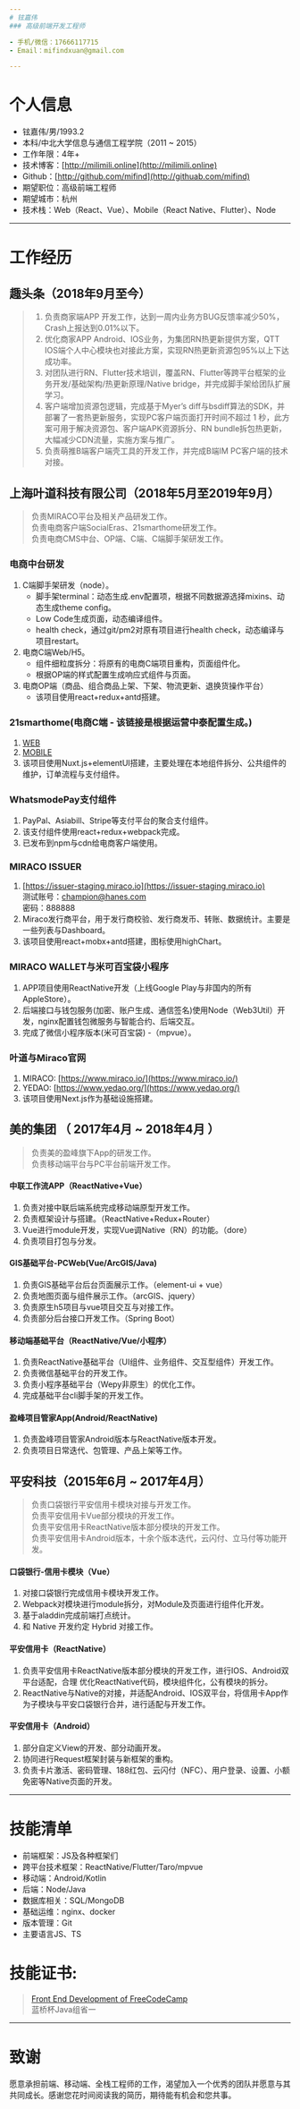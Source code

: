 ```yaml
---
# 铉嘉伟
### 高级前端开发工程师

- 手机/微信：17666117715 
- Email：mifindxuan@gmail.com

---
```


# 个人信息

 - 铉嘉伟/男/1993.2
 - 本科/中北大学信息与通信工程学院（2011 ~ 2015）
 - 工作年限：4年+
 - 技术博客：[http://milimili.online](http://milimili.online)
 - Github：[http://github.com/mifind](http://githuab.com/mifind)
 - 期望职位：高级前端工程师
 - 期望城市：杭州
 - 技术栈：Web（React、Vue）、Mobile（React Native、Flutter）、Node

---

# 工作经历
## 趣头条（2018年9月至今）
> 1. 负责商家端APP 开发工作，达到一周内业务方BUG反馈率减少50%，Crash上报达到0.01%以下。<br>
> 2. 优化商家APP Android、IOS业务，为集团RN热更新提供方案，QTT IOS端个人中心模块也对接此方案，实现RN热更新资源包95%以上下达成功率。<br>
> 3. 对团队进行RN、Flutter技术培训，覆盖RN、Flutter等跨平台框架的业务开发/基础架构/热更新原理/Native bridge，并完成脚手架给团队扩展学习。<br>
> 4. 客户端增加资源包逻辑，完成基于Myer’s diff与bsdiff算法的SDK，并部署了一套热更新服务，实现PC客户端页面打开时间不超过 1 秒，此方案可用于解决资源包、客户端APK资源拆分、RN bundle拆包热更新，大幅减少CDN流量，实施方案与推广。<br>
> 5. 负责萌推B端客户端壳工具的开发工作，并完成B端IM PC客户端的技术对接。<br>

## 上海叶道科技有限公司（2018年5月至2019年9月）
> 负责MIRACO平台及相关产品研发工作。<br>
> 负责电商客户端SocialEras、21smarthome研发工作。<br>
> 负责电商CMS中台、OP端、C端、C端脚手架研发工作。

### 电商中台研发
1. C端脚手架研发（node）。
	* 脚手架terminal：动态生成.env配置项，根据不同数据源选择mixins、动态生成theme config。
	* Low Code生成页面，动态编译组件。
    * health check，通过git/pm2对原有项目进行health check，动态编译与项目restart。
2. 电商C端Web/H5。 
	* 组件细粒度拆分：将原有的电商C端项目重构，页面组件化。
	* 根据OP端的样式配置生成响应式组件与页面。
3. 电商OP端（商品、组合商品上架、下架、物流更新、退换货操作平台）
	* 该项目使用react+redux+antd搭建。

### 21smarthome(电商C端 - 该链接是根据运营中泰配置生成。)
1. [WEB](https://21smarthome.com/product/1080p-dome-camera)
2. [MOBILE](https://21smarthome.com/product/1080p-dome-camera)<br/>
3. 该项目使用Nuxt.js+elementUI搭建，主要处理在本地组件拆分、公共组件的维护，订单流程与支付组件。

### WhatsmodePay支付组件
1. PayPal、Asiabill、Stripe等支付平台的聚合支付组件。
2. 该支付组件使用react+redux+webpack完成。
3. 已发布到npm与cdn给电商客户端使用。

### MIRACO ISSUER
1.  [https://issuer-staging.miraco.io](https://issuer-staging.miraco.io) <br/>
测试账号：champion@hanes.com<br/>
密码：888888
2. Miraco发行商平台，用于发行商校验、发行商发币、转账、数据统计。主要是一些列表与Dashboard。
3. 该项目使用react+mobx+antd搭建，图标使用highChart。

### MIRACO WALLET与米可百宝袋小程序
1. APP项目使用ReactNative开发（上线Google Play与非国内的所有AppleStore）。
2. 后端接口与钱包服务(加密、账户生成、通信签名)使用Node（Web3Util）开发，nginx配置钱包微服务与智能合约、后端交互。
3. 完成了微信小程序版本(米可百宝袋) -（mpvue）。

### 叶道与Miraco官网
1. MIRACO: [https://www.miraco.io/](https://www.miraco.io/)
2. YEDAO: [https://www.yedao.org/](https://www.yedao.org/)
3. 该项目使用Next.js作为基础设施搭建。

## 美的集团 （ 2017年4月 ~ 2018年4月 ）
> 负责美的盈峰旗下App的研发工作。<br>
> 负责移动端平台与PC平台前端开发工作。<br>

#### 中联工作流APP（ReactNative+Vue）
1. 负责对接中联后端系统完成移动端原型开发工作。
2. 负责框架设计与搭建。（ReactNative+Redux+Router）
3. Vue进行module开发，实现Vue调Native（RN）的功能。（dore）
4. 负责项目打包与分发。

#### GIS基础平台-PCWeb(Vue/ArcGIS/Java)
1. 负责GIS基础平台后台页面展示工作。（element-ui + vue）
2. 负责地图页面与组件展示工作。（arcGIS、jquery）
3. 负责原生h5项目与vue项目交互与对接工作。
4. 负责部分后台接口开发工作。（Spring Boot）

#### 移动端基础平台（ReactNative/Vue/小程序）
1. 负责ReactNative基础平台（UI组件、业务组件、交互型组件）开发工作。
2. 负责微信基础平台的开发工作。
3. 负责小程序基础平台（Wepy非原生）的优化工作。
4. 完成基础平台cli脚手架的开发工作。

#### 盈峰项目管家App(Android/ReactNative)
1. 负责盈峰项目管家Android版本与ReactNative版本开发。
2. 负责项目日常迭代、包管理、产品上架等工作。

## 平安科技（2015年6月 ~ 2017年4月）
> 负责口袋银行平安信用卡模块对接与开发工作。<br>
> 负责平安信用卡Vue部分模块的开发工作。<br>
> 负责平安信用卡ReactNative版本部分模块的开发工作。<br>
> 负责平安信用卡Android版本，十余个版本迭代，云闪付、立马付等功能开发。

#### 口袋银行-信用卡模块（Vue）
1. 对接口袋银行完成信用卡模块开发工作。
2. Webpack对模块进行module拆分，对Module及页面进行组件化开发。
3. 基于aladdin完成前端打点统计。
4. 和 Native 开发约定 Hybrid 对接工作。

#### 平安信用卡（ReactNative）
1. 负责平安信用卡ReactNative版本部分模块的开发工作，进行IOS、Android双平台适配，合理 优化ReactNative代码，模块组件化，公有模块的拆分。
2. ReactNative与Native的对接，并适配Android、IOS双平台，将信用卡App作为子模块与平安口袋银行合并，进行适配与开发工作。     

#### 平安信用卡（Android）
1. 部分自定义View的开发、部分动画开发。 
2. 协同进行Request框架封装与新框架的重构。 
3. 负责卡片激活、密码管理、188红包、云闪付（NFC）、用户登录、设置、小额免密等Native页面的开发。 

---

# 技能清单

- 前端框架：JS及各种框架们
- 跨平台技术框架：ReactNative/Flutter/Taro/mpvue
- 移动端：Android/Kotlin
- 后端：Node/Java
- 数据库相关：SQL/MongoDB
- 基础运维：nginx、docker
- 版本管理：Git
- 主要语言JS、TS

# 技能证书:
> [Front End Development of FreeCodeCamp](https://www.freecodecamp.org/mifind/front-end-certification) <br>
> 蓝桥杯Java组省一

---

# 致谢
愿意承担前端、移动端、全栈工程师的工作，渴望加入一个优秀的团队并愿意与其共同成长。感谢您花时间阅读我的简历，期待能有机会和您共事。

